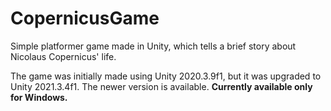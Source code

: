 # CopernicusGame

Simple platformer game made in Unity, which tells a brief story about Nicolaus Copernicus' life.

The game was initially made using Unity 2020.3.9f1, but it was upgraded to Unity 2021.3.4f1. The newer version is available. **Currently available only for Windows.**
